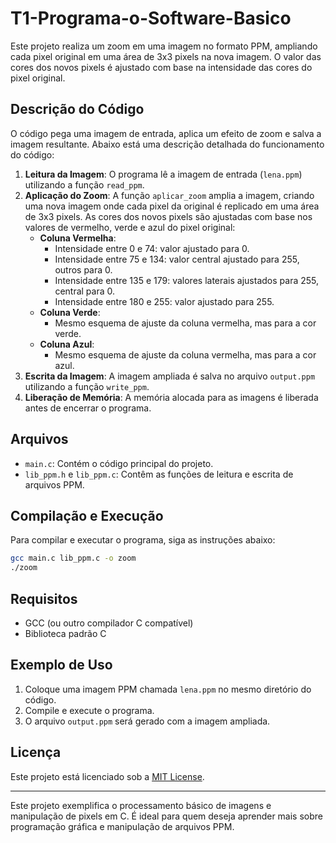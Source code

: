 # T1-Programa-o-Software-Basico

Este projeto realiza um zoom em uma imagem no formato PPM, ampliando cada pixel original em uma área de 3x3 pixels na nova imagem. O valor das cores dos novos pixels é ajustado com base na intensidade das cores do pixel original.

## Descrição do Código

O código pega uma imagem de entrada, aplica um efeito de zoom e salva a imagem resultante. Abaixo está uma descrição detalhada do funcionamento do código:

1. **Leitura da Imagem**: O programa lê a imagem de entrada (`lena.ppm`) utilizando a função `read_ppm`.
2. **Aplicação do Zoom**: A função `aplicar_zoom` amplia a imagem, criando uma nova imagem onde cada pixel da original é replicado em uma área de 3x3 pixels. As cores dos novos pixels são ajustadas com base nos valores de vermelho, verde e azul do pixel original:
   - **Coluna Vermelha**:
     - Intensidade entre 0 e 74: valor ajustado para 0.
     - Intensidade entre 75 e 134: valor central ajustado para 255, outros para 0.
     - Intensidade entre 135 e 179: valores laterais ajustados para 255, central para 0.
     - Intensidade entre 180 e 255: valor ajustado para 255.
   - **Coluna Verde**:
     - Mesmo esquema de ajuste da coluna vermelha, mas para a cor verde.
   - **Coluna Azul**:
     - Mesmo esquema de ajuste da coluna vermelha, mas para a cor azul.
3. **Escrita da Imagem**: A imagem ampliada é salva no arquivo `output.ppm` utilizando a função `write_ppm`.
4. **Liberação de Memória**: A memória alocada para as imagens é liberada antes de encerrar o programa.

## Arquivos

- `main.c`: Contém o código principal do projeto.
- `lib_ppm.h` e `lib_ppm.c`: Contêm as funções de leitura e escrita de arquivos PPM.

## Compilação e Execução

Para compilar e executar o programa, siga as instruções abaixo:

```sh
gcc main.c lib_ppm.c -o zoom
./zoom
```

## Requisitos

- GCC (ou outro compilador C compatível)
- Biblioteca padrão C

## Exemplo de Uso

1. Coloque uma imagem PPM chamada `lena.ppm` no mesmo diretório do código.
2. Compile e execute o programa.
3. O arquivo `output.ppm` será gerado com a imagem ampliada.

## Licença

Este projeto está licenciado sob a [MIT License](LICENSE).

---

Este projeto exemplifica o processamento básico de imagens e manipulação de pixels em C. É ideal para quem deseja aprender mais sobre programação gráfica e manipulação de arquivos PPM.
